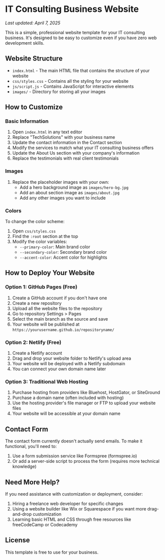 # IT Consulting Business Website

*Last updated: April 7, 2025*

This is a simple, professional website template for your IT consulting business. It's designed to be easy to customize even if you have zero web development skills.

## Website Structure

- `index.html` - The main HTML file that contains the structure of your website
- `css/styles.css` - Contains all the styling for your website
- `js/script.js` - Contains JavaScript for interactive elements
- `images/` - Directory for storing all your images

## How to Customize

### Basic Information

1. Open `index.html` in any text editor
2. Replace "TechSolutions" with your business name
3. Update the contact information in the Contact section
4. Modify the services to match what your IT consulting business offers
5. Update the About Us section with your company's information
6. Replace the testimonials with real client testimonials

### Images

1. Replace the placeholder images with your own:
   - Add a hero background image as `images/hero-bg.jpg`
   - Add an about section image as `images/about.jpg`
   - Add any other images you want to include

### Colors

To change the color scheme:

1. Open `css/styles.css`
2. Find the `:root` section at the top
3. Modify the color variables:
   - `--primary-color`: Main brand color
   - `--secondary-color`: Secondary brand color
   - `--accent-color`: Accent color for highlights

## How to Deploy Your Website

### Option 1: GitHub Pages (Free)

1. Create a GitHub account if you don't have one
2. Create a new repository
3. Upload all the website files to the repository
4. Go to repository Settings > Pages
5. Select the main branch as the source and save
6. Your website will be published at `https://yourusername.github.io/repositoryname/`

### Option 2: Netlify (Free)

1. Create a Netlify account
2. Drag and drop your website folder to Netlify's upload area
3. Your website will be deployed with a Netlify subdomain
4. You can connect your own domain name later

### Option 3: Traditional Web Hosting

1. Purchase hosting from providers like Bluehost, HostGator, or SiteGround
2. Purchase a domain name (often included with hosting)
3. Use the hosting provider's file manager or FTP to upload your website files
4. Your website will be accessible at your domain name

## Contact Form

The contact form currently doesn't actually send emails. To make it functional, you'll need to:

1. Use a form submission service like Formspree (formspree.io)
2. Or add a server-side script to process the form (requires more technical knowledge)

## Need More Help?

If you need assistance with customization or deployment, consider:

1. Hiring a freelance web developer for specific changes
2. Using a website builder like Wix or Squarespace if you want more drag-and-drop customization
3. Learning basic HTML and CSS through free resources like freeCodeCamp or Codecademy

## License

This template is free to use for your business.
